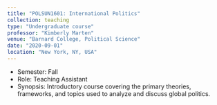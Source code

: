 ```yaml
---
title: "POLSUN1601: International Politics"
collection: teaching
type: "Undergraduate course"
professor: "Kimberly Marten" 
venue: "Barnard College, Political Science"
date: "2020-09-01"
location: "New York, NY, USA"
---
```

* Semester: Fall
* Role: Teaching Assistant
* Synopsis: Introductory course covering the primary theories, frameworks, and topics used to analyze and discuss global politics.